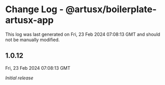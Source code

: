 # Change Log - @artusx/boilerplate-artusx-app

This log was last generated on Fri, 23 Feb 2024 07:08:13 GMT and should not be manually modified.

## 1.0.12
Fri, 23 Feb 2024 07:08:13 GMT

_Initial release_

